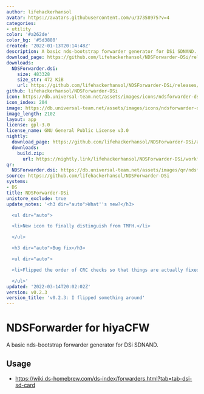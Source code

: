 ```yaml
---
author: lifehackerhansol
avatar: https://avatars.githubusercontent.com/u/37358975?v=4
categories:
- utility
color: '#a262de'
color_bg: '#5d3880'
created: '2022-01-13T20:14:48Z'
description: A basic nds-bootstrap forwarder generator for DSi SDNAND.
download_page: https://github.com/lifehackerhansol/NDSForwarder-DSi/releases
downloads:
  NDSForwarder.dsi:
    size: 483328
    size_str: 472 KiB
    url: https://github.com/lifehackerhansol/NDSForwarder-DSi/releases/download/v0.2.3/NDSForwarder.dsi
github: lifehackerhansol/NDSForwarder-DSi
icon: https://db.universal-team.net/assets/images/icons/ndsforwarder-dsi.png
icon_index: 204
image: https://db.universal-team.net/assets/images/icons/ndsforwarder-dsi.png
image_length: 2102
layout: app
license: gpl-3.0
license_name: GNU General Public License v3.0
nightly:
  download_page: https://github.com/lifehackerhansol/NDSForwarder-DSi/actions
  downloads:
    build.zip:
      url: https://nightly.link/lifehackerhansol/NDSForwarder-DSi/workflows/nightly/master/build.zip
qr:
  NDSForwarder.dsi: https://db.universal-team.net/assets/images/qr/ndsforwarder-dsi.png
source: https://github.com/lifehackerhansol/NDSForwarder-DSi
systems:
- DS
title: NDSForwarder-DSi
unistore_exclude: true
update_notes: '<h3 dir="auto">What''s new?</h3>

  <ul dir="auto">

  <li>New icon to finally distinguish from TMFH.</li>

  </ul>

  <h3 dir="auto">Bug fix</h3>

  <ul dir="auto">

  <li>Flipped the order of CRC checks so that things are actually fixed.</li>

  </ul>'
updated: '2022-03-14T20:02:02Z'
version: v0.2.3
version_title: 'v0.2.3: I flipped something around'
---
```

# NDSForwarder for hiyaCFW
A basic nds-bootstrap forwarder generator for DSi SDNAND.

## Usage
- https://wiki.ds-homebrew.com/ds-index/forwarders.html?tab=tab-dsi-sd-card